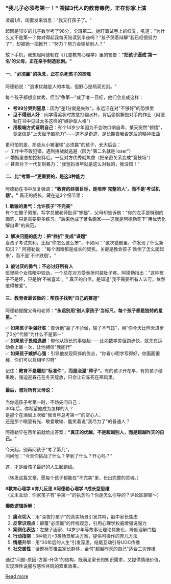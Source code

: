 ### **"我儿子必须考第一！" 毁掉3代人的教育毒药，正在你家上演**  

凌晨1点，闺蜜发来消息："我又打孩子了。"  

起因是10岁的儿子数学考了98分，全班第二。她盯着试卷上的红叉，吼道："为什么又不是第一？你对得起我每天陪读到半夜吗？"孩子哭着辩解"我已经很努力了"，却被她一把推开："努力？努力会输给别人？"  

放下手机，我想起阿德勒在《儿童教育心理学》里的警告：**"把孩子逼成'第一名'的父母，正在亲手制造悲剧。"**  


#### **一、"必须赢"的执念，正在杀死孩子的灵魂**  
阿德勒说："追求优越是人的本能，但野心是柄双刃剑。"  

每个孩子都想变优秀，但当"争第一"成了唯一目标，他们会变成这样：  
- **考99分哭到窒息**：因为"差1分就是失败"，永远活在对"不够好"的恐惧里  
- **见不得别人好**：同学得奖状时故意打翻水杯，背后偷偷撕毁对手的作业（阿德勒在书中见过太多这样的"嫉妒型人格"）  
- **用极端方式证明自己**：有个14岁少年因为不会吹口哨自卑，某天突然"顿悟"，竟坚信是"上天赋予超能力"——这不是奇迹，是长期自我否定后的精神扭曲  

更可怕的是，那些从小被灌输"必须赢"的孩子，长大后会：  
✅ 工作中不敢犯错，遇到挑战就逃避（因为"第二名就是 loser"）  
✅ 婚姻里总想控制伴侣，一旦对方优秀就焦虑（把亲密关系变成"竞技场"）  
✅ 甚至对下一代复刻暴力："我爸妈当年就是这么对我的，我没错！"  


#### **二、比"考第一"更重要的，是这3种能力**  
阿德勒在书中反复强调：**"教育的终极目标，是培养'完整的人'，而不是'考试机器'。"** 真正的成长，藏在这3个细节里：  

**1. 敢输的勇气：允许孩子"不完美"**  
有个左撇子男孩，写字总被老师批评"笨拙"，父母却告诉他："你的左手是特别的画笔，只是需要更多练习。"后来他成了著名画家——这就是阿德勒笔下"用优势化解自卑"的典范。  

**2. 解决问题的能力：把"挫折"变成"课题"**  
当孩子考试失利，比起"你怎么这么笨"，不如问："这次错题里，你发现了什么新知识？" 阿德勒说："每个困难都是成长的契机，关键是教会孩子'跌倒了怎么爬起来'，而不是'不许跌倒'。"  

**3. 被讨厌的勇气：不必讨好所有人**  
班里两个女孩暗中较劲，一个总在对方受表扬时装肚子疼。阿德勒指出："这种孩子不是坏，只是怕'不被喜欢'。" 真正的自信，是知道"我不需要所有人认可，依然值得被爱"。  


#### **三、教育者最该做的：帮孩子找到"自己的赛道"**  
阿德勒提醒父母和老师：**"永远别用'别人家孩子'当标尺，每个孩子都是独特的星星。"**  

✅ **如果孩子争强好胜**：告诉他"赢了不骄傲，输了不气馁"，用"你今天比昨天进步了3分"代替"为什么不是第一"  
✅ **如果孩子畏缩逃避**：带他从擅长的事做起——比如数学差但跑步快，就先在运动会上赢一次，让他相信"我能行"  
✅ **如果孩子嫉妒心强**：引导他发现同伴的优点，"你看小明字写得好，你画画很棒，你们可以互相学习呀"  

记住：**教育不是雕刻"标准件"，而是浇灌"种子"**。有的孩子开花早，有的孩子结果晚，强迫迎春花在冬天绽放，只会让它冻死在寒风里。  


#### **最后，想对所有父母说：**  
当你逼孩子考第一时，不妨先问自己：  
30年后，你希望他成为怎样的人？  
是那个在酒局上吹嘘"我当年总考第一"的空心人，  
还是那个眼里有光、敢爱敢输、能笑着说"我尽力了"的普通人？  

阿德勒早在百年前就给出答案：**"真正的优越，不是超越别人，而是超越昨天的自己。"**  

今天起，别再问孩子"考了第几"，  
问问他："今天你挑战了什么？学到了什么？开心吗？"  

这，才是给孩子最好的人生起跑线。  

（转发这篇文章，愿每个孩子都能在"不完美"里，长出完整的灵魂。）  


**#教育心理学 #育儿反思 #阿德勒心理学 #成长型思维**  
（文末互动：你家孩子有"争第一"的执念吗？你是怎么引导的？评论区聊聊～）  

  
**爆款逻辑拆解**：  
1. **痛点切入**：用"深夜打孩子"的真实场景引发共鸣，戳中家长焦虑  
2. **反常识观点**：颠覆"必须赢"的传统观念，引用心理学权威增强说服力  
3. **案例化表达**：左撇子画家、14岁少年等故事让理论具象化，降低理解门槛  
4. **行动指南**：3种能力+3类场景解决方案，提供可操作的育儿方法  
5. **情感升华**：用"30年后的人生"引发深思，结尾互动引导UGC传播  
6. **社交属性**：话题标签覆盖家长群体，金句"超越昨天的自己"适合二次传播  

通过"问题-原因-方案-升华"的结构，既满足家长的知识需求，又提供情绪价值，实现理性说服与感性共鸣的双重效果。

[Read more](https://www.diancang.xyz/waiguomingzhu/17921/335654.html)
